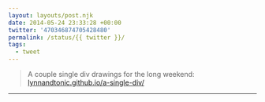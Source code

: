 ```yaml
---
layout: layouts/post.njk
date: 2014-05-24 23:33:28 +00:00
twitter: '470346874705428480'
permalink: /status/{{ twitter }}/
tags: 
  - tweet
---
```


> A couple single div drawings for the long weekend: [lynnandtonic.github.io/a-single-div/](http://lynnandtonic.github.io/a-single-div/)

---
